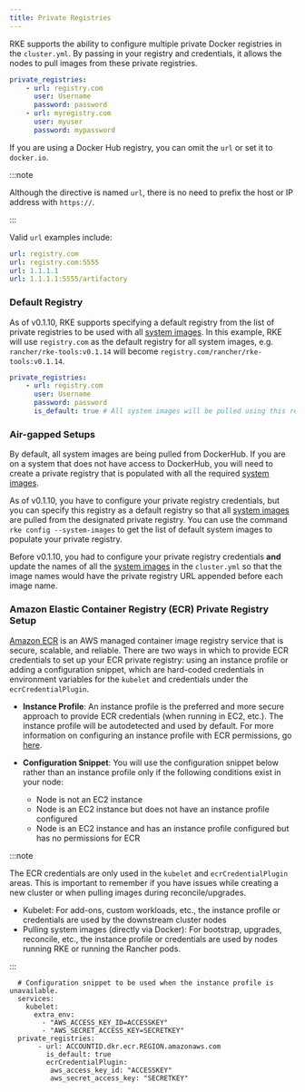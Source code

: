 ```yaml
---
title: Private Registries
---
```


RKE supports the ability to configure multiple private Docker registries in the `cluster.yml`. By passing in your registry and credentials, it allows the nodes to pull images from these private registries.

```yaml
private_registries:
    - url: registry.com
      user: Username
      password: password
    - url: myregistry.com
      user: myuser
      password: mypassword
```

If you are using a Docker Hub registry, you can omit the `url` or set it to `docker.io`.

:::note

Although the directive is named `url`, there is no need to prefix the host or IP address with `https://`.

:::

Valid `url` examples include:

```yaml
url: registry.com
url: registry.com:5555
url: 1.1.1.1
url: 1.1.1.1:5555/artifactory
```

### Default Registry

As of v0.1.10, RKE supports specifying a default registry from the list of private registries to be used with all [system images](/config-options/system-images). In this example, RKE will use `registry.com` as the default registry for all system images, e.g. `rancher/rke-tools:v0.1.14` will become `registry.com/rancher/rke-tools:v0.1.14`.

```yaml
private_registries:
    - url: registry.com
      user: Username
      password: password
      is_default: true # All system images will be pulled using this registry.
```

### Air-gapped Setups

By default, all system images are being pulled from DockerHub. If you are on a system that does not have access to DockerHub, you will need to create a private registry that is populated with all the required [system images](/config-options/system-images/system-images.md).

As of v0.1.10, you have to configure your private registry credentials, but you can specify this registry as a default registry so that all [system images](../../config-options/system-images/system-images.md) are pulled from the designated private registry. You can use the command `rke config --system-images` to get the list of default system images to populate your private registry.

Before v0.1.10, you had to configure your private registry credentials **and** update the names of all the [system images](/config-options/system-images/system-images.md) in the `cluster.yml` so that the image names would have the private registry URL appended before each image name.


### Amazon Elastic Container Registry (ECR) Private Registry Setup

[Amazon ECR](https://docs.aws.amazon.com/AmazonECR/latest/userguide/what-is-ecr.html) is an AWS managed container image registry service that is secure, scalable, and reliable. There are two ways in which to provide ECR credentials to set up your ECR private registry: using an instance profile or adding a configuration snippet, which are hard-coded credentials in environment variables for the `kubelet` and credentials under the `ecrCredentialPlugin`.

  - **Instance Profile**: An instance profile is the preferred and more secure approach to provide ECR credentials (when running in EC2, etc.). The instance profile will be autodetected and used by default. For more information on configuring an instance profile with ECR permissions, go [here](https://docs.aws.amazon.com/AmazonECR/latest/userguide/security-iam.html).

  - **Configuration Snippet**: You will use the configuration snippet below rather than an instance profile only if the following conditions exist in your node:

    - Node is not an EC2 instance
    - Node is an EC2 instance but does not have an instance profile configured
    - Node is an EC2 instance and has an instance profile configured but has no permissions for ECR

:::note

The ECR credentials are only used in the `kubelet` and `ecrCredentialPlugin` areas. This is important to remember if you have issues while creating a new cluster or when pulling images during reconcile/upgrades.

- Kubelet: For add-ons, custom workloads, etc., the instance profile or credentials are used by the downstream cluster nodes
- Pulling system images (directly via Docker): For bootstrap, upgrades, reconcile, etc., the instance profile or credentials are used by nodes running RKE or running the Rancher pods.

:::

```
  # Configuration snippet to be used when the instance profile is unavailable.
  services:
    kubelet:
      extra_env:
        - "AWS_ACCESS_KEY_ID=ACCESSKEY"
        - "AWS_SECRET_ACCESS_KEY=SECRETKEY"
  private_registries:
       - url: ACCOUNTID.dkr.ecr.REGION.amazonaws.com
         is_default: true
         ecrCredentialPlugin:
          aws_access_key_id: "ACCESSKEY"
          aws_secret_access_key: "SECRETKEY"
```
